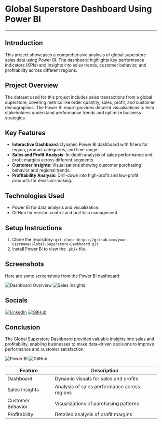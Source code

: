 

# Global Superstore Dashboard Using Power BI
---


## Introduction
This project showcases a comprehensive analysis of global superstore sales data using Power BI. The dashboard highlights key performance indicators (KPIs) and insights into sales trends, customer behavior, and profitability across different regions.

## Project Overview
The dataset used for this project includes sales transactions from a global superstore, covering metrics like order quantity, sales, profit, and customer demographics. The Power BI report provides detailed visualizations to help stakeholders understand performance trends and optimize business strategies.

## Key Features
- **Interactive Dashboard**: Dynamic Power BI dashboard with filters for region, product categories, and time range.
- **Sales and Profit Analysis**: In-depth analysis of sales performance and profit margins across different segments.
- **Customer Insights**: Visualizations showing customer purchasing behavior and regional trends.
- **Profitability Analysis**: Drill-down into high-profit and low-profit products for decision-making.

## Technologies Used
- Power BI for data analysis and visualization.
- GitHub for version control and portfolio management.

## Setup Instructions
1. Clone the repository: `git clone https://github.com/your-username/Global-Superstore-Dashboard.git`
2. Install Power BI to view the `.pbix` file.

## Screenshots
Here are some screenshots from the Power BI dashboard:

![Dashboard Overview](path_to_screenshot1)
![Sales Insights](path_to_screenshot2)

## Socials

[![LinkedIn](https://img.shields.io/badge/LinkedIn-Profile-blue)](https://www.linkedin.com/in/your-linkedin-username)
[![GitHub](https://img.shields.io/badge/GitHub-Profile-black)](https://github.com/your-github-username)

## Conclusion
The Global Superstore Dashboard provides valuable insights into sales and profitability, enabling businesses to make data-driven decisions to improve performance and customer satisfaction.

![Power BI](https://img.shields.io/badge/PowerBI-Data--Visualization-yellow)
![GitHub](https://img.shields.io/badge/version-control-blue)


| Feature            | Description                                |
| ------------------ | ------------------------------------------ |
| Dashboard          | Dynamic visuals for sales and profits      |
| Sales Insights     | Analysis of sales performance across regions|
| Customer Behavior  | Visualizations of purchasing patterns      |
| Profitability      | Detailed analysis of profit margins        |


